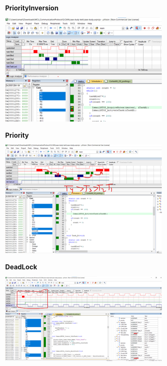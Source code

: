 
## PriorityInversion
![gitHub](https://github.com/ismailTareq/embedded_systems_online_diploma_eng_Keroles/blob/main/Mastering%20RTOS/1.Create%20Your%20RTOS%20Scheduler/4.PART5/PriorityInversion.png)

## Priority
![gitHub](https://github.com/ismailTareq/embedded_systems_online_diploma_eng_Keroles/blob/main/Mastering%20RTOS/1.Create%20Your%20RTOS%20Scheduler/4.PART5/Priority.png)

## DeadLock

![gitHub](https://github.com/ismailTareq/embedded_systems_online_diploma_eng_Keroles/blob/main/Mastering%20RTOS/1.Create%20Your%20RTOS%20Scheduler/4.PART5/DeadLock.png)

